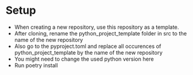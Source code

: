 # Setup

- When creating a new repository, use this repository as a template.
- After cloning, rename the python_project_template folder in src to the name of the new repository
- Also go to the pyproject.toml and replace all occurences of python_project_template by the name of the new repository
- You might need to change the used python version here
- Run poetry install
